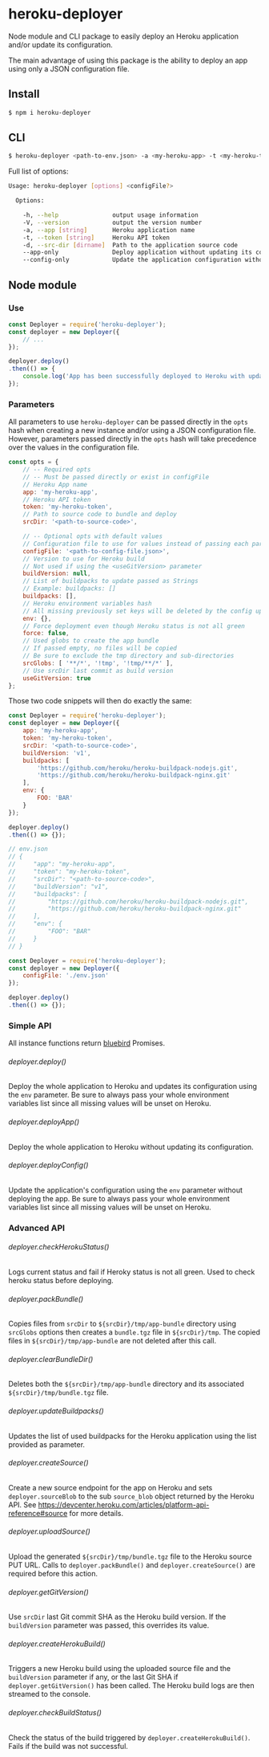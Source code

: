 # heroku-deployer

Node module and CLI package to easily deploy an Heroku application and/or update its configuration.

The main advantage of using this package is the ability to deploy an app using only a JSON configuration file.

## Install

```bash
$ npm i heroku-deployer
```

## CLI

```bash
$ heroku-deployer <path-to-env.json> -a <my-heroku-app> -t <my-heroku-token> -d <path-to-source-code>
```

Full list of options:
```bash
Usage: heroku-deployer [options] <configFile?>

  Options:

    -h, --help               output usage information
    -V, --version            output the version number
    -a, --app [string]       Heroku application name
    -t, --token [string]     Heroku API token
    -d, --src-dir [dirname]  Path to the application source code
    --app-only               Deploy application without updating its configuration
    --config-only            Update the application configuration without deploying code
```

## Node module

### Use

```js
const Deployer = require('heroku-deployer');
const deployer = new Deployer({
    // ...
});

deployer.deploy()
.then(() => {
    console.log('App has been successfully deployed to Heroku with updated configuration!');
});
```

### Parameters

All parameters to use `heroku-deployer` can be passed directly in the `opts` hash when creating a new instance and/or
using a JSON configuration file. However, parameters passed directly in the `opts` hash will take precedence over the values
in the configuration file.

```js
const opts = {
    // -- Required opts
    // -- Must be passed directly or exist in configFile
    // Heroku App name
    app: 'my-heroku-app',
    // Heroku API token
    token: 'my-heroku-token',
    // Path to source code to bundle and deploy
    srcDir: '<path-to-source-code>',

    // -- Optional opts with default values
    // Configuration file to use for values instead of passing each parameter
    configFile: '<path-to-config-file.json>',
    // Version to use for Heroku build
    // Not used if using the <useGitVersion> parameter
    buildVersion: null,
    // List of buildpacks to update passed as Strings
    // Example: buildpacks: []
    buildpacks: [],
    // Heroku environment variables hash
    // All missing previously set keys will be deleted by the config update
    env: {},
    // Force deployment even though Heroku status is not all green
    force: false,
    // Used globs to create the app bundle
    // If passed empty, no files will be copied
    // Be sure to exclude the tmp directory and sub-directories
    srcGlobs: [ '**/*', '!tmp', '!tmp/**/*' ],
    // Use srcDir last commit as build version
    useGitVersion: true
};
```

Those two code snippets will then do exactly the same:

```js
const Deployer = require('heroku-deployer');
const deployer = new Deployer({
    app: 'my-heroku-app',
    token: 'my-heroku-token',
    srcDir: '<path-to-source-code>',
    buildVersion: 'v1',
    buildpacks: [
        'https://github.com/heroku/heroku-buildpack-nodejs.git',
        'https://github.com/heroku/heroku-buildpack-nginx.git'
    ],
    env: {
        FOO: 'BAR'
    }
});

deployer.deploy()
.then(() => {});
```

```js
// env.json
// {
//     "app": "my-heroku-app",
//     "token": "my-heroku-token",
//     "srcDir": "<path-to-source-code>",
//     "buildVersion": "v1",
//     "buildpacks": [
//         "https://github.com/heroku/heroku-buildpack-nodejs.git",
//         "https://github.com/heroku/heroku-buildpack-nginx.git"
//     ],
//     "env": {
//         "FOO": "BAR"
//     }
// }

const Deployer = require('heroku-deployer');
const deployer = new Deployer({
    configFile: './env.json'
});

deployer.deploy()
.then(() => {});
```

### Simple API

All instance functions return [bluebird](https://github.com/petkaantonov/bluebird/) Promises.

###### deployer.deploy()

Deploy the whole application to Heroku and updates its configuration using the `env` parameter.
Be sure to always pass your whole environment variables list since all missing values will be unset on Heroku.

###### deployer.deployApp()

Deploy the whole application to Heroku without updating its configuration.

###### deployer.deployConfig()

Update the application's configuration using the `env` parameter without deploying the app.
Be sure to always pass your whole environment variables list since all missing values will be unset on Heroku.

### Advanced API

###### deployer.checkHerokuStatus()

Logs current status and fail if Heroky status is not all green.
Used to check heroku status before deploying.

###### deployer.packBundle()

Copies files from `srcDir` to `${srcDir}/tmp/app-bundle` directory using `srcGlobs` options then creates a `bundle.tgz` file in `${srcDir}/tmp`.
The copied files in `${srcDir}/tmp/app-bundle` are not deleted after this call.

###### deployer.clearBundleDir()

Deletes both the `${srcDir}/tmp/app-bundle` directory and its associated `${srcDir}/tmp/bundle.tgz` file.

###### deployer.updateBuildpacks()

Updates the list of used buildpacks for the Heroku application using the list provided as parameter.

###### deployer.createSource()

Create a new source endpoint for the app on Heroku and sets `deployer.sourceBlob` to the sub `source_blob` object returned by the Heroku API.
See https://devcenter.heroku.com/articles/platform-api-reference#source for more details.

###### deployer.uploadSource()

Upload the generated `${srcDir}/tmp/bundle.tgz` file to the Heroku source PUT URL.
Calls to `deployer.packBundle()` and `deployer.createSource()` are required before this action.

###### deployer.getGitVersion()

Use `srcDir` last Git commit SHA as the Heroku build version. If the `buildVersion` parameter was passed, this overrides its value.

###### deployer.createHerokuBuild()

Triggers a new Heroku build using the uploaded source file and the `buildVersion` parameter if any, or the last Git SHA if `deployer.getGitVersion()` has been called. The Heroku build logs are then streamed to the console.

###### deployer.checkBuildStatus()

Check the status of the build triggered by `deployer.createHerokuBuild()`. Fails if the build was not successful.
